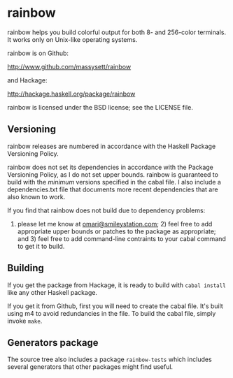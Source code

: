# rainbow

rainbow helps you build colorful output for both 8- and 256-color
terminals.  It works only on Unix-like operating systems.

rainbow is on Github:

http://www.github.com/massysett/rainbow

and Hackage:

http://hackage.haskell.org/package/rainbow

rainbow is licensed under the BSD license; see the LICENSE file.

## Versioning

rainbow releases are numbered in accordance with the Haskell
Package Versioning Policy.

rainbow does not set its dependencies in accordance with the
Package Versioning Policy, as I do not set upper bounds.  rainbow
is guaranteed to build with the *minimum* versions specified in the
cabal file.  I also include a dependencies.txt file that
documents more recent dependencies that are also known to work.

If you find that rainbow does not build due to dependency problems:
1) please let me know at omari@smileystation.com; 2) feel free to
add appropriate upper bounds or patches to the package as
appropriate; and 3) feel free to add command-line contraints to your
cabal command to get it to build.

## Building

If you get the package from Hackage, it is ready to build with
`cabal install` like any other Haskell package.

If you get it from Github, first you will need to create the cabal
file.  It's built using m4 to avoid redundancies in the file.  To
build the cabal file, simply invoke `make`.

## Generators package

The source tree also includes a package `rainbow-tests` which
includes several generators that other packages might find useful.
